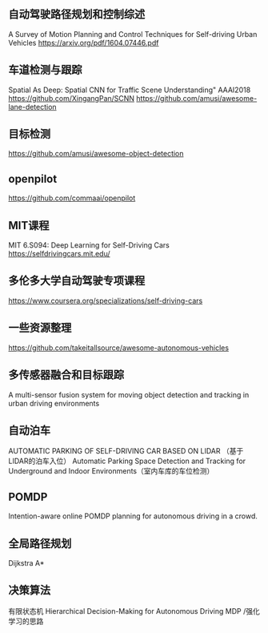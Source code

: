 ## 自动驾驶路径规划和控制综述
A Survey of Motion Planning and Control Techniques for Self-driving Urban Vehicles
https://arxiv.org/pdf/1604.07446.pdf

## 车道检测与跟踪
Spatial As Deep: Spatial CNN for Traffic Scene Understanding" AAAI2018 https://github.com/XingangPan/SCNN
https://github.com/amusi/awesome-lane-detection

##  目标检测
https://github.com/amusi/awesome-object-detection

## openpilot 
https://github.com/commaai/openpilot

## MIT课程
MIT 6.S094: Deep Learning for Self-Driving Cars  https://selfdrivingcars.mit.edu/

## 多伦多大学自动驾驶专项课程
https://www.coursera.org/specializations/self-driving-cars

## 一些资源整理
https://github.com/takeitallsource/awesome-autonomous-vehicles

## 多传感器融合和目标跟踪
A multi-sensor fusion system for moving object detection and tracking in urban driving environments

## 自动泊车
AUTOMATIC PARKING OF SELF-DRIVING CAR BASED ON LIDAR （基于LIDAR的泊车入位）
Automatic Parking Space Detection and Tracking for Underground and Indoor Environments（室内车库的车位检测）

## POMDP 
Intention-aware online POMDP planning  for autonomous driving in  a crowd.

## 全局路径规划
Dijkstra
A* 

## 决策算法
有限状态机
Hierarchical Decision-Making for Autonomous Driving
MDP /强化学习的思路




